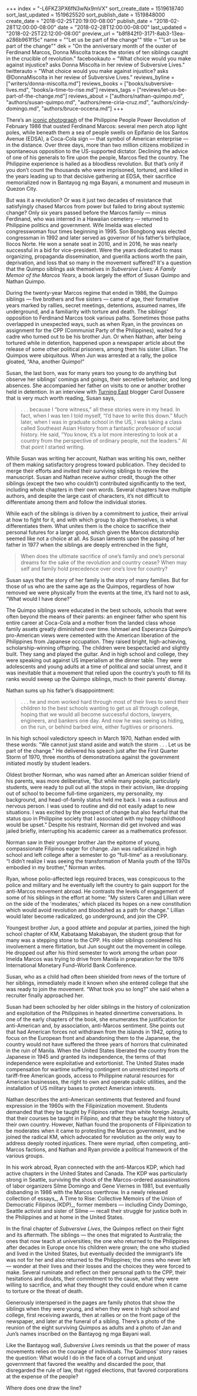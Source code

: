 +++
index = "-L6FKZ3PX6fN3wNx9mVX"
sort_create_date = 1519618740
sort_last_updated = 1519625520
sort_publish_date = 1519848000
create_date = "2018-02-25T20:19:00-08:00"
publish_date = "2018-02-28T12:00:00-08:00"
date = "2018-02-28T12:00:00-08:00"
last_updated = "2018-02-25T22:12:00-08:00"
preview_url = "b8f842f0-3171-8ab3-13ea-a286b961f15c"
name = "\"Let us be part of the change\""
title = "\"Let us be part of the change\""
dek = "On the anniversary month of the ouster of Ferdinand Marcos, Donna Miscolta traces the stories of ten siblings caught in the crucible of  revolution."
facebookauto = "What choice would you make against injustice? asks Donna Miscolta in her review of Subversive Lives."
twitterauto = "What choice would you make against injustice? asks @DonnaMiscolta in her review of Subversive Lives."
reviews_byline = ["writers/donna-miscolta.md"]
reviews_books = ["books/subversive-lives.md", "books/a-time-to-rise.md"]
reviews_tags = ["reviews/let-us-be-part-of-the-change.md"]
reviews_about = ["authors/nathan-quimpo.md", "authors/susan-quimpo.md", "authors/rene-ciria-cruz.md", "authors/cindy-domingo.md", "authors/bruce-occena.md"]
+++

There’s an [iconic photograph](https://upload.wikimedia.org/wikipedia/en/thumb/3/3b/EDSA_Revolution_pic1.jpg/300px-EDSA_Revolution_pic1.jpg) of the Philippine People Power Revolution of February 1986 that ousted Ferdinand Marcos: several men perch atop light poles, while beneath them a sea of people swells on Epifanio de los Santos Avenue (EDSA), a Coca-Cola sign — that symbol of American enterprise — in the distance. Over three days, more than two million citizens mobilized in spontaneous opposition to the US-supported dictator. Declining the advice of one of his generals to fire upon the people, Marcos fled the country. The Philippine experience is hailed as a bloodless revolution. But that’s only if you don’t count the thousands who were imprisoned, tortured, and killed in the years leading up to that decisive gathering at EDSA, their sacrifice memorialized now in Bantayog ng mga Bayani, a monument and museum in Quezon City.

But was it a revolution? Or was it just two decades of resistance that satisfyingly chased Marcos from power but failed to bring about systemic change? Only six years passed before the Marcos family — minus Ferdinand, who was interred in a Hawaiian cemetery — returned to Philippine politics and government. Wife Imelda was elected congresswoman four times beginning in 1995. Son Bongbong was elected congressman in 1992 and later served as governor of his father’s birthplace, Ilocos Norte. He won a senate seat in 2010, and in 2016, he was nearly successful in a bid for vice-president. Were the years dedicated to mass organizing, propaganda dissemination, and guerilla actions worth the pain, deprivation, and loss that so many in the movement suffered? It's a question that the Quimpo siblings ask themselves in _Subversive Lives: A Family Memoir of the Marcos Years_, a book largely the effort of Susan Quimpo and Nathan Quimpo.

During the twenty-year Marcos regime that ended in 1986, the Quimpo siblings — five brothers and five sisters — came of age, their formative years marked by rallies, secret meetings, detentions, assumed names, life underground, and a familiarity with torture and death. The siblings’ opposition to Ferdinand Marcos took various paths. Sometimes those paths overlapped in unexpected ways, such as when Ryan, in the provinces on assignment for the CPP (Communist Party of the Philippines), waited for a cadre who turned out to be his brother Jun. Or when Nathan, after being tortured while in detention, happened upon a newspaper article about the release of some other political prisoners, among them his sister Lillian. The Quimpos were ubiquitous. When Jun was arrested at a rally, the police gloated, “Aha, another Quimpo!”

Susan, the last born, was for many years too young to do anything but observe her siblings’ comings and goings, their secretive behavior, and long absences. She accompanied her father on visits to one or another brother held in detention. In an interview with [Turning East](https://caroldussere.com/2016/12/a-memoirist-of-the-marcos-years-part-1) blogger Carol Dussere that is very much worth reading, Susan says,

<blockquote>. . . because I “bore witness,” all these stories were in my head. In fact, when I was ten I told myself, “I’d have to write this down.” Much later, when I was in graduate school in the US, I was taking a class called Southeast Asian History from a fantastic professor of social history. He said, “You know, it’s a lot more interesting to look at a country from the perspective of ordinary people, not the leaders.” At that point I started writing.</blockquote>

While Susan was writing her account, Nathan was writing his own, neither of them making satisfactory progress toward publication. They decided to merge their efforts and invited their surviving siblings to review the manuscript. Susan and Nathan receive author credit, though the other siblings (except the two who couldn’t) contributed significantly to the text, including whole chapters in their own words. Several chapters have multiple authors, and despite the large cast of characters, it’s not difficult to differentiate among them and follow the individual stories.

While each of the siblings is driven by a commitment to justice, their arrival at how to fight for it, and with which group to align themselves, is what differentiates them. What unites them is the choice to sacrifice their personal futures for a larger good, which given the Marcos dictatorship seemed like not a choice at all. As Susan laments upon the passing of her father in 1977 when the siblings are deeply entrenched in the fight, 

<blockquote>When does the ultimate sacrifice of one’s family and one’s personal dreams for the sake of the revolution and country cease? When may self and family hold precedence over one’s love for country?</blockquote>

Susan says that the story of her family is the story of many families. But for those of us who are the same age as the Quimpos, regardless of how removed we were physically from the events at the time, it’s hard not to ask, “What would I have done?”

<div class="break"></div>

The Quimpo siblings were educated in the best schools, schools that were often beyond the means of their parents: an engineer father who spent his entire career at Coca-Cola and a mother from the landed class whose family assets greatly diminished over time. Ishmael and Esperanza Quimpo’s pro-American views were cemented with the American liberation of the Philippines from Japanese occupation. They raised bright, high-achieving, scholarship-winning offspring. The children were bespectacled and slightly built. They sang and played the guitar. And in high school and college, they were speaking out against US imperialism at the dinner table. They were adolescents and young adults at a time of political and social unrest, and it was inevitable that a movement that relied upon the country’s youth to fill its ranks would sweep up the Quimpo siblings, much to their parents’ dismay. 

Nathan sums up his father’s disappointment:

<blockquote>. . . he and mom worked hard through most of their lives to send their children to the best schools wanting to get us all through college, hoping that we would all become successful doctors, lawyers, engineers, and bankers one day. And now he was seeing us hiding, on the run, or behind barbed wire, either fugitives or prisoners.</blockquote>

In his high school valedictory speech in March 1970, Nathan ended with these words: "We cannot just stand aside and watch the storm . . .  Let us be part of the change." He delivered his speech just after the First Quarter Storm of 1970, three months of demonstrations against the government initiated mostly by student leaders. 

Oldest brother Norman, who was named after an American soldier friend of his parents, was more deliberative, “But while many people, particularly students, were ready to pull out all the stops in their activism, like dropping out of school to become full-time organizers, my personality, my background, and head-of-family status held me back. I was a cautious and nervous person. I was used to routine and did not easily adapt to new situations. I was excited by the prospect of change but also fearful that the status quo in Philippine society that I associated with my happy childhood would be upset.” Despite his restraint, Norman did get involved and was jailed briefly, interrupting his academic career as a mathematics professor.

Norman saw in their younger brother Jan the epitome of young, compassionate Filipinos eager for change. Jan was radicalized in high school and left college after a semester to go “full-time” as a revolutionary. “I didn’t realize I was seeing the transformation of Manila youth of the 1970s embodied in my brother,” Norman writes.

Ryan, whose polio-affected legs required braces, was conspicuous to the police and military and he eventually left the country to gain support for the anti-Marcos movement abroad. He contrasts the levels of engagement of some of his siblings in the effort at home: "My sisters Caren and Lillian were on the side of the 'moderates,' which placed its hopes on a new constitution which would avoid revolution and bloodshed as a path for change." Lillian would later become radicalized, go underground, and join the CPP.

Youngest brother Jun, a good athlete and popular at parties, joined the high school chapter of KM, Kabataang Makabayan, the student group that for many was a stepping stone to the CPP. His older siblings considered his involvement a mere flirtation, but Jun sought out the movement in college. He dropped out after his third semester to work among the urban poor Imelda Marcos was trying to drive from Manila in preparation for the 1976 International Monetary Fund–World Bank Conference.

Susan, who as a child had often been shielded from news of the torture of her siblings, immediately made it known when she entered college that she was ready to join the movement. “What took you so long?” she said when a recruiter finally approached her.

<div class="break"></div>

Susan had been schooled by her older siblings in the history of colonization and exploitation of the Philippines in heated dinnertime conversations. In one of the early chapters of the book, she enumerates the justification for anti-American and, by association, anti-Marcos sentiment. She points out that had American forces not withdrawn from the islands in 1942, opting to focus on the European front and abandoning them to the Japanese, the country would not have suffered the three years of horrors that culminated in the ruin of Manila. When the United States liberated the country from the Japanese in 1945 and granted its independence, the terms of that independence were exploitative and extortionist. The United States made compensation for wartime suffering contingent on unrestricted imports of tariff-free American goods, access to Philippine natural resources for American businesses, the right to own and operate public utilities, and the installation of US military bases to protect American interests. 

Nathan describes the anti-American sentiments that festered and found expression in the 1960s with the Filipinization movement. Students demanded that they be taught by Filipinos rather than white foreign Jesuits, that their courses be taught in Filipino, and that they be taught the history of their own country. However, Nathan found the proponents of Filipinization to be moderates when it came to protesting the Marcos government, and he joined the radical KM, which advocated for revolution as the only way to address deeply rooted injustices. There were myriad, often competing, anti-Marcos factions, and Nathan and Ryan provide a political framework of the various groups. 

In his work abroad, Ryan connected with the anti-Marcos KDP, which had active chapters in the United States and Canada. The KDP was particularly strong in Seattle, surviving the shock of the Marcos-ordered assassinations of labor organizers Silme Domingo and Gene Viernes in 1981, but eventually disbanding in 1986 with the Marcos overthrow. In a newly released collection of essays_, A Time to Rise: Collective Memoirs of the Union of Democratic Filipinos (KDP)_, former members — including Cindy Domingo, Seattle activist and sister of Silme — recall their struggle for justice both in the Philippines and at home in the United States. 

<div class="break"></div>

In the final chapter of _Subversive Lives_, the Quimpos reflect on their fight and its aftermath. The siblings — the ones that migrated to Australia; the ones that now teach at universities; the one who returned to the Philippines after decades in Europe once his children were grown; the one who studied and lived in the United States, but eventually decided the immigrant’s life was not for her and also returned to the Philippines; the ones who never left — wonder at their lives and their losses and the choices they were forced to make. Several ruminate and reflect on their personal path to the CPP, their hesitations and doubts, their commitment to the cause, what they were willing to sacrifice, and what they thought they could endure when it came to torture or the threat of death.

Generously interspersed in the pages are family photos that show the siblings when they were young, and when they were in high school and college, first receiving awards, then at rallies or on the front page of the newspaper, and later at the funeral of a sibling. There’s a photo of the reunion of the eight surviving Quimpos as adults and a photo of Jan and Jun’s names inscribed on the Bantayog ng mga Bayani wall.

Like the Bantayog wall, _Subversive Lives_ reminds us that the power of mass movements relies on the courage of individuals. The Quimpos’ story raises the question: What would I do in the face of a corrupt and unjust government that favored the wealthy and discarded the poor, that disregarded the rule of law, that rigged elections, that favored corporations at the expense of the people?

Where does one draw the line?


